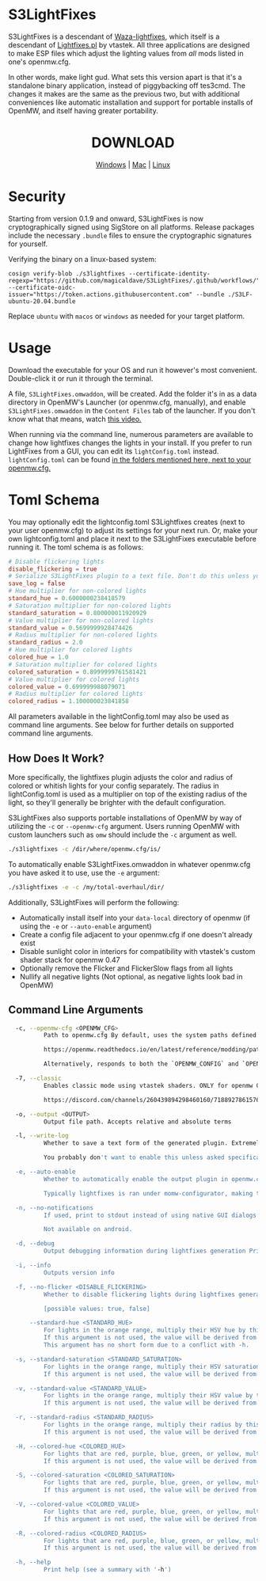 # S3LightFixes

S3LightFixes is a descendant of [Waza-lightfixes](https://modding-openmw.com/mods/waza_lightfixes/), which itself is a descendant of [Lightfixes.pl](https://modding-openmw.com/tips/custom-shaders/#lightfixes-plugin) by vtastek. All three applications are designed to make ESP files which adjust the lighting values from *all* mods listed in one's openmw.cfg.

In other words, make light gud. What sets this version apart is that it's a standalone binary application, instead of piggybacking off tes3cmd. The changes it makes are the same as the previous two, but with additional conveniences like automatic installation and support for portable installs of OpenMW, and itself having greater portability.

<div align="center">
<h1>DOWNLOAD</h1>

[Windows](https://github.com/magicaldave/S3LightFixes/releases/latest/download/windows-latest.zip) | [Mac](https://github.com/magicaldave/S3LightFixes/releases/latest/download/macos-latest.zip) | [Linux](https://github.com/magicaldave/S3LightFixes/releases/latest/download/ubuntu-latest.zip)
</div>

# Security

Starting from version 0.1.9 and onward, S3LightFixes is now cryptographically signed using SigStore on all platforms. Release packages include the necessary `.bundle` files to ensure the cryptographic signatures for yourself.

Verifying the binary on a linux-based system:

```
cosign verify-blob ./s3lightfixes --certificate-identity-regexp="https://github.com/magicaldave/S3LightFixes/.github/workflows/" --certificate-oidc-issuer="https://token.actions.githubusercontent.com" --bundle ./S3LF-ubuntu-20.04.bundle
```

Replace `ubuntu` with `macos` or `windows` as needed for your target platform.

# Usage

Download the executable for your OS and run it however's most convenient. Double-click it or run it through the terminal.

A file, `S3LightFixes.omwaddon`, will be created. Add the folder it's in as a data directory in OpenMW's Launcher (or openmw.cfg, manually), and enable `S3LightFixes.omwaddon` in the `Content Files` tab of the launcher. If you don't know what that means, watch [this video.](https://www.youtube.com/watch?v=xzq_ksVuRgc&themeRefresh=1)

When running via the command line, numerous parameters are available to change how lightfixes changes the lights in your install. If you prefer to run LightFixes from a GUI, you can edit its `lightConfig.toml` instead. `lightConfig.toml` can be found [in the folders mentioned here, next to your openmw.cfg.](https://openmw.readthedocs.io/en/latest/reference/modding/paths.html)

# Toml Schema

You may optionally edit the lightconfig.toml S3Lightfixes creates (next to your user openmw.cfg) to adjust its settings for your next run.
Or, make your own lightconfig.toml and place it next to the S3LightFixes executable before running it. The toml schema is as follows:

```toml
# Disable flickering lights
disable_flickering = true
# Serialize S3LightFixes plugin to a text file. Don't do this unless you're asked to (or just curious)
save_log = false
# Hue multiplier for non-colored lights
standard_hue = 0.6000000238418579
# Saturation multiplier for non-colored lights
standard_saturation = 0.800000011920929
# Value multiplier for non-colored lights
standard_value = 0.5699999928474426
# Radius multiplier for non-colored lights
standard_radius = 2.0
# Hue multiplier for colored lights
colored_hue = 1.0
# Saturation multiplier for colored lights
colored_saturation = 0.8999999761581421
# Value multiplier for colored lights
colored_value = 0.699999988079071
# Radius multiplier for colored lights
colored_radius = 1.100000023841858
```

All parameters available in the lightConfig.toml may also be used as command line arguments. See below for further details on supported command line arguments.

## How Does It Work?

More specifically, the lightfixes plugin adjusts the color and radius of colored or whitish lights for your config separately. The radius in lightConfig.toml is used as a multiplier on top of the existing radius of the light, so they'll generally be brighter with the default configuration.

S3LightFixes also supports portable installations of OpenMW by way of utilizing the `-c` or `--openmw-cfg` argument.
Users running OpenMW with custom launchers such as `omw` should include the `-c` argument as well.

```sh
./s3lightfixes -c /dir/where/openmw.cfg/is/
```

To automatically enable S3LightFixes.omwaddon in whatever openmw.cfg you have asked it to use, use the `-e` argument:

```sh
./s3lightfixes -e -c /my/total-overhaul/dir/
```

Additionally, S3LightFixes will perform the following:

- Automatically install itself into your `data-local` directory of openmw (if using the `-e` or `--auto-enable` argument)
- Create a config file adjacent to your openmw.cfg if one doesn't already exist
- Disable sunlight color in interiors for compatibility with vtastek's custom shader stack for openmw 0.47
- Optionally remove the Flicker and FlickerSlow flags from all lights
- Nullify all negative lights (Not optional, as negative lights look bad in OpenMW)

## Command Line Arguments

```sh
  -c, --openmw-cfg <OPENMW_CFG>
          Path to openmw.cfg By default, uses the system paths defined by:

          https://openmw.readthedocs.io/en/latest/reference/modding/paths.html

          Alternatively, responds to both the `OPENMW_CONFIG` and `OPENMW_CONFIG_DIR` environment variables.

  -7, --classic
          Enables classic mode using vtastek shaders. ONLY for openmw 0.47. Relevant shaders can be found in the OpenMW discord:

          https://discord.com/channels/260439894298460160/718892786157617163/966468825321177148

  -o, --output <OUTPUT>
          Output file path. Accepts relative and absolute terms

  -l, --write-log
          Whether to save a text form of the generated plugin. Extremely verbose!

          You probably don't want to enable this unless asked specifically to do so.

  -e, --auto-enable
          Whether to automatically enable the output plugin in openmw.cfg. Disabled by default, and only available via CLI.

          Typically lightfixes is ran under momw-configurator, making this param unnecessary for many users.

  -n, --no-notifications
          If used, print to stdout instead of using native GUI dialogs.

          Not available on android.

  -d, --debug
          Output debugging information during lightfixes generation Primarily displays output related to the openmw.cfg being used for generation

  -i, --info
          Outputs version info

  -f, --no-flicker <DISABLE_FLICKERING>
          Whether to disable flickering lights during lightfixes generation

          [possible values: true, false]

      --standard-hue <STANDARD_HUE>
          For lights in the orange range, multiply their HSV hue by this value.
          If this argument is not used, the value will be derived from lightConfig.toml or use the default value of 0.62.
          This argument has no short form due to a conflict with -h.

  -s, --standard-saturation <STANDARD_SATURATION>
          For lights in the orange range, multiply their HSV saturation by this amount.
          If this argument is not used, the value will be derived from lightConfig.toml or use the default value of 0.8.

  -v, --standard-value <STANDARD_VALUE>
          For lights in the orange range, multiply their HSV value by this amount.
          If this argument is not used, the value will be derived from lightConfig.toml or use the default value of 0.57.

  -r, --standard-radius <STANDARD_RADIUS>
          For lights in the orange range, multiply their radius by this value.
          If this argument is not used, the value will be derived from lightConfig.toml or use the default value of 1.2.

  -H, --colored-hue <COLORED_HUE>
          For lights that are red, purple, blue, green, or yellow, multiply their HSV hue by this value.
          If this argument is not used, the value will be derived from lightConfig.toml or use the default value of 1.

  -S, --colored-saturation <COLORED_SATURATION>
          For lights that are red, purple, blue, green, or yellow, multiply their HSV saturation by this amount.
          If this argument is not used, the value will be derived from lightConfig.toml or use the default value of 0.9.

  -V, --colored-value <COLORED_VALUE>
          For lights that are red, purple, blue, green, or yellow, multiply their HSV value by this amount.
          If this argument is not used, the value will be derived from lightConfig.toml or use the default value of 0.7.

  -R, --colored-radius <COLORED_RADIUS>
          For lights that are red, purple, blue, green, or yellow, multiply their radius by this value.
          If this argument is not used, the value will be derived from lightConfig.toml or use the default value of 1.1.

  -h, --help
          Print help (see a summary with '-h')
```
